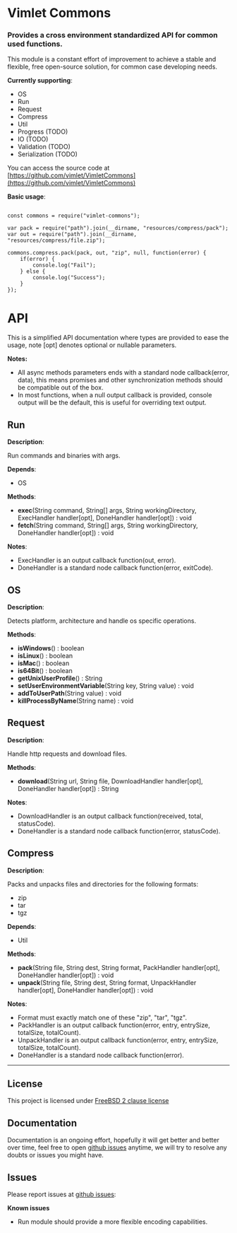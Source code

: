 # Vimlet Commons

### Provides a cross environment standardized API for common used functions. 

This module is a constant effort of improvement to achieve a stable and flexible, free open-source solution, for common case developing needs.

**Currently supporting**:

- OS
- Run
- Request
- Compress
- Util
- Progress (TODO)
- IO (TODO)
- Validation (TODO)
- Serialization (TODO)

You can access the source code at [https://github.com/vimlet/VimletCommons](https://github.com/vimlet/VimletCommons)

**Basic usage**:

```

const commons = require("vimlet-commons");

var pack = require("path").join(__dirname, "resources/compress/pack");
var out = require("path").join(__dirname, "resources/compress/file.zip");

commons.compress.pack(pack, out, "zip", null, function(error) {
    if(error) {
        console.log("Fail");
    } else {
        console.log("Success");
    }
});

```

# API

This is a simplified API documentation where types are provided to ease the usage, note [opt] denotes optional or nullable parameters.

**Notes:**
- All async methods parameters ends with a standard node callback(error, data), this means promises and other synchronization methods should be compatible out of the box.
- In most functions, when a null output callback is provided, console output will be the default, this is useful for overriding text output.

## Run

**Description**:

Run commands and binaries with args.

**Depends**:

- OS

**Methods**:

- **exec**(String command, String[] args, String workingDirectory, ExecHandler handler[opt], DoneHandler handler[opt]) : void
- **fetch**(String command, String[] args, String workingDirectory, DoneHandler handler[opt]) : void

**Notes**:

- ExecHandler is an output callback function(out, error).
- DoneHandler is a standard node callback function(error, exitCode).

## OS

**Description**:

Detects platform, architecture and handle os specific operations.

**Methods**:

- **isWindows**() : boolean
- **isLinux**() : boolean
- **isMac**() : boolean
- **is64Bit**() : boolean
- **getUnixUserProfile**() : String
- **setUserEnvironmentVariable**(String key, String value) : void
- **addToUserPath**(String value) : void
- **killProcessByName**(String name) : void

## Request

**Description**:

Handle http requests and download files.

**Methods**:

- **download**(String url, String file, DownloadHandler handler[opt], DoneHandler handler[opt]) : String

**Notes**:

- DownloadHandler is an output callback function(received, total, statusCode).
- DoneHandler is a standard node callback function(error, statusCode).

## Compress

**Description**:

Packs and unpacks files and directories for the following formats:
- zip
- tar
- tgz

**Depends**:

- Util


**Methods**:

- **pack**(String file, String dest, String format, PackHandler handler[opt],  DoneHandler handler[opt]) : void
- **unpack**(String file, String dest, String format, UnpackHandler handler[opt],  DoneHandler handler[opt]) : void

**Notes**:

- Format must exactly match one of these "zip", "tar", "tgz".
- PackHandler is an output callback function(error, entry, entrySize, totalSize, totalCount).
- UnpackHandler is an output callback function(error, entry, entrySize, totalSize, totalCount).
- DoneHandler is a standard node callback function(error).

--------------------------------------------------------------------------

## License 
This project is licensed under [FreeBSD 2 clause license](https://spdx.org/licenses/BSD-2-Clause-FreeBSD.html#licenseText)

## Documentation
Documentation is an ongoing effort, hopefully it will get better and better over time, feel free to open 
[github issues](https://github.com/vimlet/VimletCommons) anytime, we will try to resolve any doubts or issues you might have.

## Issues
Please report issues at [github issues](https://github.com/vimlet/VimletCommons):

**Known issues**
- Run module should provide a more flexible encoding capabilities.
